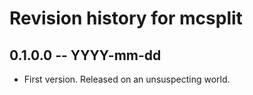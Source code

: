 # Revision history for mcsplit

## 0.1.0.0 -- YYYY-mm-dd

* First version. Released on an unsuspecting world.
